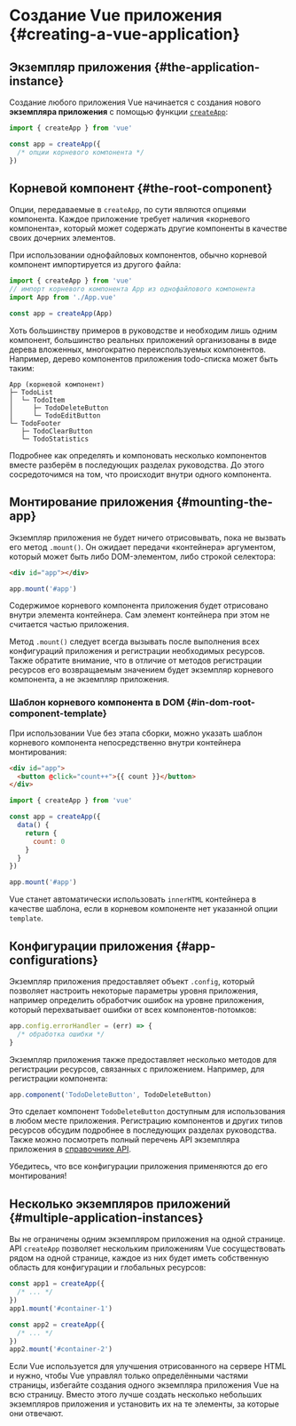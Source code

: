 # Создание Vue приложения {#creating-a-vue-application}

## Экземпляр приложения {#the-application-instance}

Создание любого приложения Vue начинается с создания нового **экземпляра приложения** с помощью функции [`createApp`](/api/application#createapp):

```js
import { createApp } from 'vue'

const app = createApp({
  /* опции корневого компонента */
})
```

## Корневой компонент {#the-root-component}

Опции, передаваемые в `createApp`, по сути являются опциями компонента. Каждое приложение требует наличия «корневого компонента», который может содержать другие компоненты в качестве своих дочерних элементов.

При использовании однофайловых компонентов, обычно корневой компонент импортируется из другого файла:

```js
import { createApp } from 'vue'
// импорт корневого компонента App из однофайлового компонента
import App from './App.vue'

const app = createApp(App)
```

Хоть большинству примеров в руководстве и необходим лишь одним компонент, большинство реальных приложений организованы в виде дерева вложенных, многократно переиспользуемых компонентов. Например, дерево компонентов приложения todo-списка может быть таким:

```
App (корневой компонент)
├─ TodoList
│  └─ TodoItem
│     ├─ TodoDeleteButton
│     └─ TodoEditButton
└─ TodoFooter
   ├─ TodoClearButton
   └─ TodoStatistics
```

Подробнее как определять и компоновать несколько компонентов вместе разберём в последующих разделах руководства. До этого сосредоточимся на том, что происходит внутри одного компонента.

## Монтирование приложения {#mounting-the-app}

Экземпляр приложения не будет ничего отрисовывать, пока не вызвать его метод `.mount()`. Он ожидает передачи «контейнера» аргументом, который может быть либо DOM-элементом, либо строкой селектора:

```html
<div id="app"></div>
```

```js
app.mount('#app')
```

Содержимое корневого компонента приложения будет отрисовано внутри элемента контейнера. Сам элемент контейнера при этом не считается частью приложения.

Метод `.mount()` следует всегда вызывать после выполнения всех конфигураций приложения и регистрации необходимых ресурсов. Также обратите внимание, что в отличие от методов регистрации ресурсов его возвращаемым значением будет экземпляр корневого компонента, а не экземпляр приложения.

### Шаблон корневого компонента в DOM {#in-dom-root-component-template}

При использовании Vue без этапа сборки, можно указать шаблон корневого компонента непосредственно внутри контейнера монтирования:

```html
<div id="app">
  <button @click="count++">{{ count }}</button>
</div>
```

```js
import { createApp } from 'vue'

const app = createApp({
  data() {
    return {
      count: 0
    }
  }
})

app.mount('#app')
```

Vue станет автоматически использовать `innerHTML` контейнера в качестве шаблона, если в корневом компоненте нет указанной опции `template`.

## Конфигурации приложения {#app-configurations}

Экземпляр приложения предоставляет объект `.config`, который позволяет настроить некоторые параметры уровня приложения, например определить обработчик ошибок на уровне приложения, который перехватывает ошибки от всех компонентов-потомков:

```js
app.config.errorHandler = (err) => {
  /* обработка ошибки */
}
```

Экземпляр приложения также предоставляет несколько методов для регистрации ресурсов, связанных с приложением. Например, для регистрации компонента:

```js
app.component('TodoDeleteButton', TodoDeleteButton)
```

Это сделает компонент `TodoDeleteButton` доступным для использования в любом месте приложения. Регистрацию компонентов и других типов ресурсов обсудим подробнее в последующих разделах руководства. Также можно посмотреть полный перечень API экземпляра приложения в [справочнике API](/api/application).

Убедитесь, что все конфигурации приложения применяются до его монтирования!

## Несколько экземпляров приложений {#multiple-application-instances}

Вы не ограничены одним экземпляром приложения на одной странице. API `createApp` позволяет нескольким приложениям Vue сосуществовать рядом на одной странице, каждое из них будет иметь собственную область для конфигурации и глобальных ресурсов:

```js
const app1 = createApp({
  /* ... */
})
app1.mount('#container-1')

const app2 = createApp({
  /* ... */
})
app2.mount('#container-2')
```

Если Vue используется для улучшения отрисованного на сервере HTML и нужно, чтобы Vue управлял только определёнными частями страницы, избегайте создания одного экземпляра приложения Vue на всю страницу. Вместо этого лучше создать несколько небольших экземпляров приложения и установить их на те элементы, за которые они отвечают.
